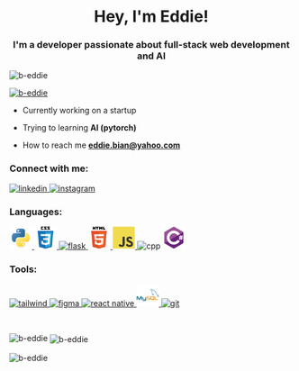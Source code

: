 <h1 align="center">Hey, I'm Eddie!</h1>
<h3 align="center">I'm a developer passionate about full-stack web development and AI</h3>

<p align="left"> <img src="https://komarev.com/ghpvc/?username=b-eddie&label=Profile%20views&color=0e75b6&style=flat" alt="b-eddie" /> </p>

<p align="left"> <a href="https://github.com/ryo-ma/github-profile-trophy"><img src="https://github-profile-trophy.vercel.app/?username=b-eddie" alt="b-eddie" /></a> </p>

- Currently working on a startup

- Trying to learning **AI (pytorch)**

- How to reach me **[eddie.bian@yahoo.com](mailto:eddie.bian@yahoo.com)**

<h3 align="left">Connect with me:</h3>
<p align="left">
  <a href="https://www.linkedin.com/in/eddiebian/" target="_blank">
    <img src="https://img.icons8.com/?size=100&id=xuvGCOXi8Wyg&format=png&color=000000" alt="linkedin" width="40" height="40" />
  </a>
  <a href="https://www.instagram.com/eddie.bian/" target="_blank">
    <img src="https://img.icons8.com/?size=100&id=Xy10Jcu1L2Su&format=png&color=000000" alt="instagram" width="40" height="40" />
  </a>
  </a>
</p>

<h3 align="left">Languages:</h3>
<p align="left">
  <a href="https://www.python.org" target="_blank" rel="noreferrer">
    <img src="https://raw.githubusercontent.com/devicons/devicon/master/icons/python/python-original.svg" alt="python" width="40" height="40"/>
  </a>
  <a href="https://www.w3schools.com/css/" target="_blank" rel="noreferrer">
    <img src="https://raw.githubusercontent.com/devicons/devicon/master/icons/css3/css3-original-wordmark.svg" alt="css3" width="40" height="40"/>
  </a>
  <a href="https://flask.palletsprojects.com/" target="_blank" rel="noreferrer">
    <img src="https://static-00.iconduck.com/assets.00/flask-icon-399x512-v0hqbifs.png" alt="flask" width="40" height="40" />
  </a>
  <a href="https://www.w3.org/html/" target="_blank" rel="noreferrer">
    <img src="https://raw.githubusercontent.com/devicons/devicon/master/icons/html5/html5-original-wordmark.svg" alt="html5" width="40" height="40"/>
  </a>
  <a href="https://developer.mozilla.org/en-US/docs/Web/JavaScript" target="_blank" rel="noreferrer">
    <img src="https://raw.githubusercontent.com/devicons/devicon/master/icons/javascript/javascript-original.svg" alt="javascript" width="40" height="40"/>
  </a>
  <a>
    <img src="https://cdn-icons-png.flaticon.com/512/6132/6132222.png" alt="cpp" width="40" height="40"/>
  </a>
  <a href="https://www.w3schools.com/cs/" target="_blank" rel="noreferrer">
    <img src="https://raw.githubusercontent.com/devicons/devicon/master/icons/csharp/csharp-original.svg" alt="csharp" width="40" height="40"/>
  </a>
</p>

<h3 align="left">Tools:</h3>
<p align="left">
  <a href="https://v3.tailwindcss.com/" target="_blank" rel="noreferrer">
    <img src="https://icon.icepanel.io/Technology/svg/Tailwind-CSS.svg" alt="tailwind" width="40" height="40"/>
  </a>
  <a href="https://www.figma.com/" target="_blank" rel="noreferrer">
    <img src="https://cdn-icons-png.flaticon.com/512/5968/5968705.png" alt="figma" width="40" height="40"/>
  </a>
  <a href="https://reactnative.dev/" target="_blank" rel="noreferrer">
    <img src="https://cdn-icons-png.flaticon.com/512/1126/1126012.png" alt="react native" width="40" height="40"/>
  </a>
  <a href="https://www.mysql.com/" target="_blank" rel="noreferrer">
    <img src="https://raw.githubusercontent.com/devicons/devicon/master/icons/mysql/mysql-original-wordmark.svg" alt="mysql" width="40" height="40"/>
  </a>
  <a href="https://git-scm.com/" target="_blank" rel="noreferrer">
    <img src="https://www.vectorlogo.zone/logos/git-scm/git-scm-icon.svg" alt="git" width="40" height="40"/>
  </a>
</p>

<br>
<div style="justify-content: center;">
  <p><img align="left" src="https://github-readme-stats.vercel.app/api/top-langs?username=b-eddie&show_icons=true&locale=en&layout=compact" alt="b-eddie" /></p>
  <p>&nbsp;<img align="center" src="https://github-readme-stats.vercel.app/api?username=b-eddie&show_icons=true&locale=en" alt="b-eddie" /></p>
</div>
<p><img align="center" src="https://github-readme-streak-stats.herokuapp.com/?user=b-eddie&" alt="b-eddie" /></p>
